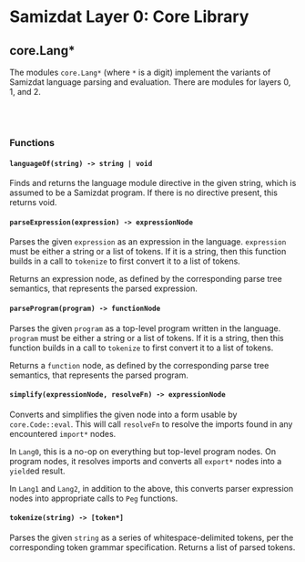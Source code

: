 Samizdat Layer 0: Core Library
==============================

core.Lang*
----------

The modules `core.Lang*` (where `*` is a digit) implement the variants
of Samizdat language parsing and evaluation. There are modules for
layers 0, 1, and 2.

<br><br>
### Functions

#### `languageOf(string) -> string | void`

Finds and returns the language module directive in the given string,
which is assumed to be a Samizdat program. If there is no directive
present, this returns void.

#### `parseExpression(expression) -> expressionNode`

Parses the given `expression` as an expression in the language.
`expression` must be either a string or a list of tokens. If it is a string,
then this function builds in a call to `tokenize` to first convert it
to a list of tokens.

Returns an expression node, as defined by the corresponding parse tree
semantics, that represents the parsed expression.

#### `parseProgram(program) -> functionNode`

Parses the given `program` as a top-level program written in the language.
`program` must be either a string or a list of tokens. If it is a string,
then this function builds in a call to `tokenize` to first convert it to a
list of tokens.

Returns a `function` node, as defined by the corresponding parse tree
semantics, that represents the parsed program.

#### `simplify(expressionNode, resolveFn) -> expressionNode`

Converts and simplifies the given node into a form usable by
`core.Code::eval`. This will call `resolveFn` to resolve the imports
found in any encountered `import*` nodes.

In `Lang0`, this is a no-op on everything but top-level program nodes.
On program nodes, it resolves imports and converts all `export*`
nodes into a `yield`ed result.

In `Lang1` and `Lang2`, in addition to the above, this converts parser
expression nodes into appropriate calls to `Peg` functions.

#### `tokenize(string) -> [token*]`

Parses the given `string` as a series of whitespace-delimited tokens, per the
corresponding token grammar specification. Returns a list of parsed tokens.
